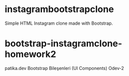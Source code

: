 # instagrambootstrapclone
Simple HTML Instagram clone made with Bootstrap.

# bootstrap-instagramclone-homework2
patika.dev Bootstrap Bileşenleri (UI Components) Odev-2

